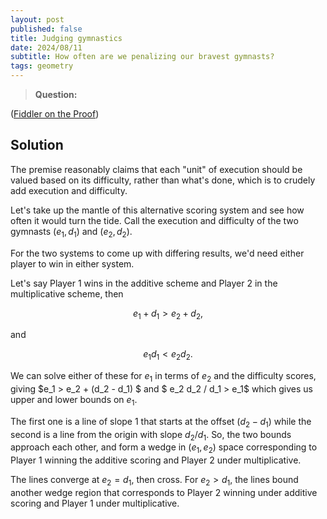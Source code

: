```yaml
---
layout: post
published: false
title: Judging gymnastics
date: 2024/08/11
subtitle: How often are we penalizing our bravest gymnasts?
tags: geometry 
---
```


>**Question:**

<!--more-->

([Fiddler on the Proof](URL))

## Solution

The premise reasonably claims that each "unit" of execution should be valued based on its difficulty, rather than what's done, which is to crudely add execution and difficulty.

Let's take up the mantle of this alternative scoring system and see how often it would turn the tide. Call the execution and difficulty of the two gymnasts $(e_1, d_1)$ and $(e_2, d_2).$

For the two systems to come up with differing results, we'd need either player to win in either system. 

Let's say Player 1 wins in the additive scheme and Player 2 in the multiplicative scheme, then 

$$ e_1 + d_1 > e_2 + d_2, $$

and

$$ e_1 d_1 < e_2 d_2. $$

We can solve either of these for $e_1$ in terms of $e_2$ and the difficulty scores, giving $e_1 > e_2 + (d_2 - d_1) $ and $ e_2 d_2 / d_1 > e_1$ which gives us upper and lower bounds on $e_1.$ 

The first one is a line of slope $1$ that starts at the offset $(d_2 - d_1)$ while the second is a line from the origin with slope $d_2/d_1.$ So, the two bounds approach each other, and form a wedge in $(e_1,e_2)$ space corresponding to Player 1 winning the additive scoring and Player 2 under multiplicative. 

The lines converge at $e_2 = d_1,$ then cross. For $e_2 > d_1,$ the lines bound another wedge region that corresponds to Player 2 winning under additive scoring and Player 1 under multiplicative.

<br>
